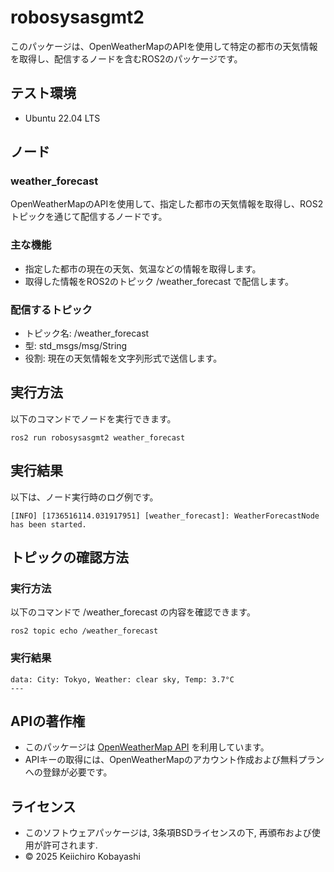 # robosysasgmt2
このパッケージは、OpenWeatherMapのAPIを使用して特定の都市の天気情報を取得し、配信するノードを含むROS2のパッケージです。

## テスト環境
- Ubuntu 22.04 LTS

## ノード

### weather_forecast
OpenWeatherMapのAPIを使用して、指定した都市の天気情報を取得し、ROS2トピックを通じて配信するノードです。

### 主な機能
- 指定した都市の現在の天気、気温などの情報を取得します。
- 取得した情報をROS2のトピック /weather_forecast で配信します。

### 配信するトピック
- トピック名: /weather_forecast
- 型: std_msgs/msg/String
- 役割: 現在の天気情報を文字列形式で送信します。

## 実行方法
以下のコマンドでノードを実行できます。
```
ros2 run robosysasgmt2 weather_forecast
```

## 実行結果
以下は、ノード実行時のログ例です。
```
[INFO] [1736516114.031917951] [weather_forecast]: WeatherForecastNode has been started.
```

## トピックの確認方法

### 実行方法
以下のコマンドで /weather_forecast の内容を確認できます。
```
ros2 topic echo /weather_forecast
```

### 実行結果
```
data: City: Tokyo, Weather: clear sky, Temp: 3.7°C
---
```

## APIの著作権
- このパッケージは [OpenWeatherMap API](https://openweathermap.org/api) を利用しています。
- APIキーの取得には、OpenWeatherMapのアカウント作成および無料プランへの登録が必要です。

## ライセンス
- このソフトウェアパッケージは, 3条項BSDライセンスの下, 再頒布および使用が許可されます.
- © 2025 Keiichiro Kobayashi
